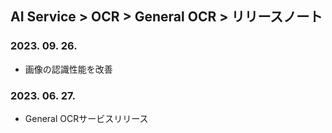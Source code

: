 ## AI Service > OCR > General OCR > リリースノート

### 2023. 09. 26.
* 画像の認識性能を改善

### 2023. 06. 27.
* General OCRサービスリリース
